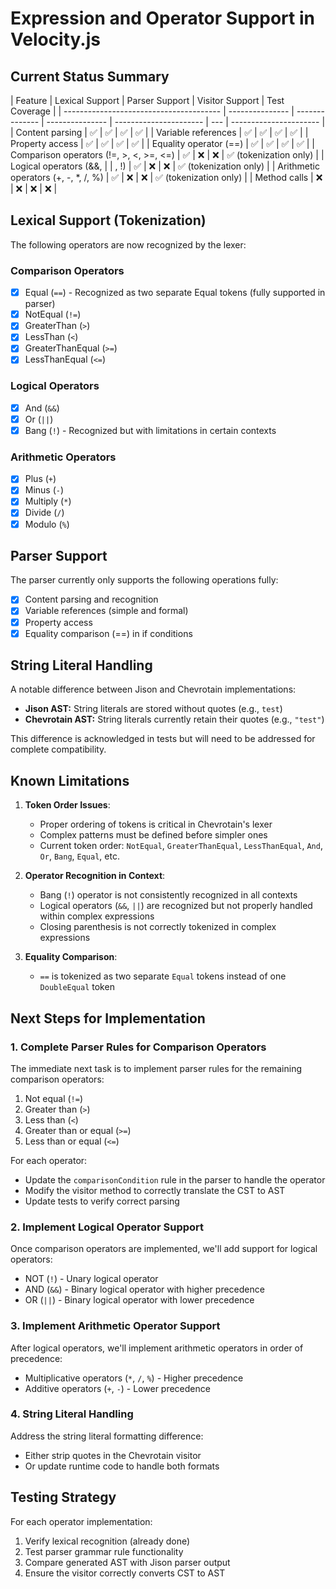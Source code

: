 # Expression and Operator Support in Velocity.js

## Current Status Summary

| Feature                                 | Lexical Support | Parser Support | Visitor Support | Test Coverage          |
| --------------------------------------- | --------------- | -------------- | --------------- | ---------------------- | --- | ---------------------- |
| Content parsing                         | ✅              | ✅             | ✅              | ✅                     |
| Variable references                     | ✅              | ✅             | ✅              | ✅                     |
| Property access                         | ✅              | ✅             | ✅              | ✅                     |
| Equality operator (==)                  | ✅              | ✅             | ✅              | ✅                     |
| Comparison operators (!=, >, <, >=, <=) | ✅              | ❌             | ❌              | ✅ (tokenization only) |
| Logical operators (&&,                  |                 | , !)           | ✅              | ❌                     | ❌  | ✅ (tokenization only) |
| Arithmetic operators (+, -, \*, /, %)   | ✅              | ❌             | ❌              | ✅ (tokenization only) |
| Method calls                            | ❌              | ❌             | ❌              | ❌                     |

## Lexical Support (Tokenization)

The following operators are now recognized by the lexer:

### Comparison Operators

- [x] Equal (`==`) - Recognized as two separate Equal tokens (fully supported in parser)
- [x] NotEqual (`!=`)
- [x] GreaterThan (`>`)
- [x] LessThan (`<`)
- [x] GreaterThanEqual (`>=`)
- [x] LessThanEqual (`<=`)

### Logical Operators

- [x] And (`&&`)
- [x] Or (`||`)
- [x] Bang (`!`) - Recognized but with limitations in certain contexts

### Arithmetic Operators

- [x] Plus (`+`)
- [x] Minus (`-`)
- [x] Multiply (`*`)
- [x] Divide (`/`)
- [x] Modulo (`%`)

## Parser Support

The parser currently only supports the following operations fully:

- [x] Content parsing and recognition
- [x] Variable references (simple and formal)
- [x] Property access
- [x] Equality comparison (==) in if conditions

## String Literal Handling

A notable difference between Jison and Chevrotain implementations:

- **Jison AST:** String literals are stored without quotes (e.g., `test`)
- **Chevrotain AST:** String literals currently retain their quotes (e.g., `"test"`)

This difference is acknowledged in tests but will need to be addressed for complete compatibility.

## Known Limitations

1. **Token Order Issues**:

   - Proper ordering of tokens is critical in Chevrotain's lexer
   - Complex patterns must be defined before simpler ones
   - Current token order: `NotEqual`, `GreaterThanEqual`, `LessThanEqual`, `And`, `Or`, `Bang`, `Equal`, etc.

2. **Operator Recognition in Context**:

   - Bang (`!`) operator is not consistently recognized in all contexts
   - Logical operators (`&&`, `||`) are recognized but not properly handled within complex expressions
   - Closing parenthesis is not correctly tokenized in complex expressions

3. **Equality Comparison**:
   - `==` is tokenized as two separate `Equal` tokens instead of one `DoubleEqual` token

## Next Steps for Implementation

### 1. Complete Parser Rules for Comparison Operators

The immediate next task is to implement parser rules for the remaining comparison operators:

1. Not equal (`!=`)
2. Greater than (`>`)
3. Less than (`<`)
4. Greater than or equal (`>=`)
5. Less than or equal (`<=`)

For each operator:

- Update the `comparisonCondition` rule in the parser to handle the operator
- Modify the visitor method to correctly translate the CST to AST
- Update tests to verify correct parsing

### 2. Implement Logical Operator Support

Once comparison operators are implemented, we'll add support for logical operators:

- NOT (`!`) - Unary logical operator
- AND (`&&`) - Binary logical operator with higher precedence
- OR (`||`) - Binary logical operator with lower precedence

### 3. Implement Arithmetic Operator Support

After logical operators, we'll implement arithmetic operators in order of precedence:

- Multiplicative operators (`*`, `/`, `%`) - Higher precedence
- Additive operators (`+`, `-`) - Lower precedence

### 4. String Literal Handling

Address the string literal formatting difference:

- Either strip quotes in the Chevrotain visitor
- Or update runtime code to handle both formats

## Testing Strategy

For each operator implementation:

1. Verify lexical recognition (already done)
2. Test parser grammar rule functionality
3. Compare generated AST with Jison parser output
4. Ensure the visitor correctly converts CST to AST
